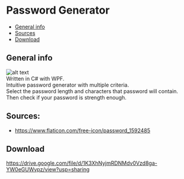 # Password Generator
* [General info](#general-info) 
* [Sources](#sources)
* [Download](#download)
## General info
![alt text](https://i.imgur.com/i0R90Ij.png) \
Written in C# with WPF. <br>
Intuitive password generator with multiple criteria. <br>
Select the password length and characters that password will contain. <br>
Then check if your password is strength enough.
## Sources:
- https://www.flaticon.com/free-icon/password_1592485
## Download
https://drive.google.com/file/d/1K3XhNyjmRDNMdv0Vzd8ga-YW0eGUWvpz/view?usp=sharing


